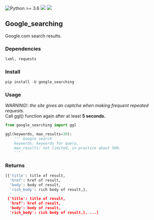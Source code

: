 ![Python >= 3.6](https://img.shields.io/badge/python->=3.6-red.svg) [![](https://badgen.net/github/release/deedy5/google_searching)](https://github.com/deedy5/google_searching/releases) [![](https://badge.fury.io/py/google-searching.svg)](https://pypi.org/project/google_searching) 
## Google_searching

Google.com search results.

### Dependencies
```python
lxml, requests
```
### Install
```python
pip install -U google_searching
```

### Usage
*WARNING!: the site gives an captcha when making frequent repeated requests.* <br/> Call ggl() function again after at least **5 seconds.**
```python
from google_searching import ggl

ggl(keywords, max_results=30):
    ''' Google search
    keywords: keywords for query,
    max_results: not limited, in practice about 500.
    '''
```
### Returns
```python
[{'title': title of result,
  'href': href of result,
  'body': body of result,
  'rich_body': rich body of result,},
  '
 {'title': title of result,
  'href': href of result,
  'body': body of result,
  'rich_body': rich body of result,}, ...]
```
